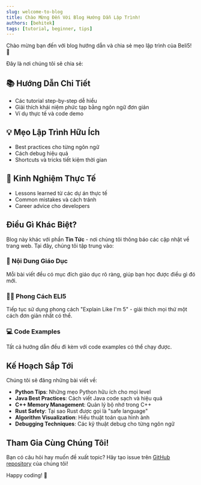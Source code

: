 ```yaml
---
slug: welcome-to-blog
title: Chào Mừng Đến Với Blog Hướng Dẫn Lập Trình!
authors: [behitek]
tags: [tutorial, beginner, tips]
---
```


Chào mừng bạn đến với blog hướng dẫn và chia sẻ mẹo lập trình của Beli5! 🎉

Đây là nơi chúng tôi sẽ chia sẻ:

## 📚 Hướng Dẫn Chi Tiết
- Các tutorial step-by-step dễ hiểu
- Giải thích khái niệm phức tạp bằng ngôn ngữ đơn giản
- Ví dụ thực tế và code demo

## 💡 Mẹo Lập Trình Hữu Ích
- Best practices cho từng ngôn ngữ
- Cách debug hiệu quả
- Shortcuts và tricks tiết kiệm thời gian

## 🚀 Kinh Nghiệm Thực Tế
- Lessons learned từ các dự án thực tế
- Common mistakes và cách tránh
- Career advice cho developers

<!-- truncate -->

## Điều Gì Khác Biệt?

Blog này khác với phần **Tin Tức** - nơi chúng tôi thông báo các cập nhật về trang web. Tại đây, chúng tôi tập trung vào:

### 🎯 Nội Dung Giáo Dục
Mỗi bài viết đều có mục đích giáo dục rõ ràng, giúp bạn học được điều gì đó mới.

### 🧑‍🏫 Phong Cách ELI5
Tiếp tục sử dụng phong cách "Explain Like I'm 5" - giải thích mọi thứ một cách đơn giản nhất có thể.

### 💻 Code Examples
Tất cả hướng dẫn đều đi kèm với code examples có thể chạy được.

## Kế Hoạch Sắp Tới

Chúng tôi sẽ đăng những bài viết về:

- **Python Tips**: Những mẹo Python hữu ích cho mọi level
- **Java Best Practices**: Cách viết Java code sạch và hiệu quả  
- **C++ Memory Management**: Quản lý bộ nhớ trong C++
- **Rust Safety**: Tại sao Rust được gọi là "safe language"
- **Algorithm Visualization**: Hiểu thuật toán qua hình ảnh
- **Debugging Techniques**: Các kỹ thuật debug cho từng ngôn ngữ

## Tham Gia Cùng Chúng Tôi!

Bạn có câu hỏi hay muốn đề xuất topic? Hãy tạo issue trên [GitHub repository](https://github.com/behitek/beli5) của chúng tôi!

Happy coding! 🚀

